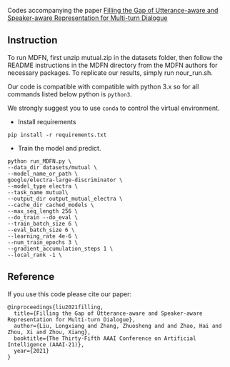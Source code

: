 Codes accompanying the paper [Filling the Gap of Utterance-aware and Speaker-aware Representation for Multi-turn Dialogue](https://arxiv.org/pdf/2009.06504.pdf)

## Instruction
To run MDFN, first unzip mutual.zip in the datasets folder, then follow the README instructions in the MDFN directory from the MDFN authors for necessary packages. To replicate our results, simply run nour_run.sh.


Our code is compatible with compatible with python 3.x so for all commands listed below python is `python3`.

We strongly suggest you to use `conda` to control the virtual environment.

- Install requirements

``
pip install -r requirements.txt
``

- Train the model and predict.

```
python run_MDFN.py \
--data_dir datasets/mutual \
--model_name_or_path \
google/electra-large-discriminator \
--model_type electra \
--task_name mutual\
--output_dir output_mutual_electra \
--cache_dir cached_models \
--max_seq_length 256 \
--do_train --do_eval \
--train_batch_size 6 \
--eval_batch_size 6 \
--learning_rate 4e-6 \
--num_train_epochs 3 \
--gradient_accumulation_steps 1 \
--local_rank -1 \
```

## Reference
If you use this code please cite our paper:

```
@inproceedings{liu2021filling,
  title={Filling the Gap of Utterance-aware and Speaker-aware Representation for Multi-turn Dialogue},
  author={Liu, Longxiang and Zhang, Zhuosheng and and Zhao, Hai and Zhou, Xi and Zhou, Xiang},
  booktitle={The Thirty-Fifth AAAI Conference on Artificial Intelligence (AAAI-21)},
  year={2021}
}
```
